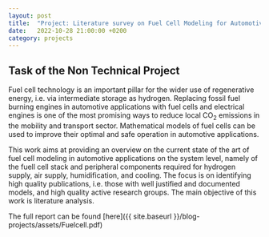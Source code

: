```yaml
---
layout: post
title:  "Project: Literature survey on Fuel Cell Modeling for Automotive applications"
date:   2022-10-28 21:00:00 +0200
category: projects
---
```

## Task of the Non Technical Project

Fuel cell technology is an important pillar for the wider use of regenerative energy, i.e.
via intermediate storage as hydrogen. Replacing fossil fuel burning engines in automotive
applications with fuel cells and electrical engines is one of the most promising ways to
reduce local CO<sub>2</sub> emissions in the mobility and transport sector. Mathematical models
of fuel cells can be used to improve their optimal and safe operation in automotive
applications.

This work aims at providing an overview on the current state of the art of fuel cell
modeling in automotive applications on the system level, namely of the fuell cell stack
and peripheral components required for hydrogen supply, air supply, humidification, and
cooling. The focus is on identifying high quality publications, i.e. those with well justified
and documented models, and high quality active research groups.
The main objective of this work is literature analysis.

The full report can be found [here]({{ site.baseurl }}/blog-projects/assets/Fuelcell.pdf)
